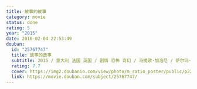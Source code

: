 ```yaml
---
title: 故事的故事
category: movie
status: done
rating: 5
year: "2015"
date: 2016-02-04 22:53:49
douban:
  id: "25767747"
  title: 故事的故事
  subtitle: 2015 / 意大利 法国 英国 / 剧情 恐怖 奇幻 / 马提欧·加洛尼 / 萨尔玛·海耶克 文森特·卡索
  rating: 7.7
  cover: https://img2.doubanio.com/view/photo/m_ratio_poster/public/p2264784442.jpg
  link: https://movie.douban.com/subject/25767747/
---
```


